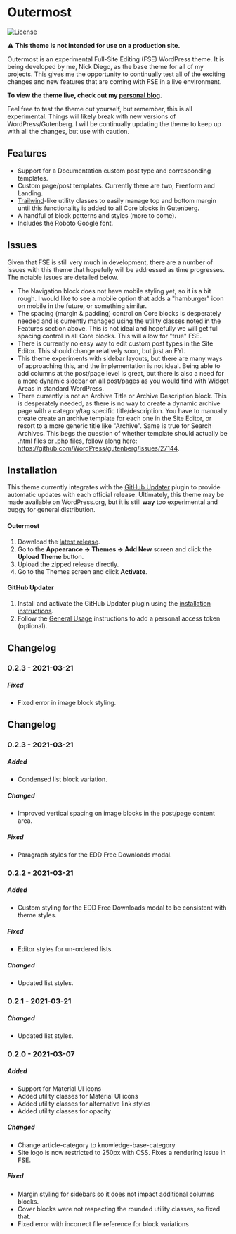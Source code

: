 # Outermost

[![License](https://img.shields.io/badge/license-GPL--2.0%2B-green.svg)](https://github.com/ndiego/outermost/blob/master/LICENSE.txt)

⚠️  **This theme is not intended for use on a production site.**

Outermost is an experimental Full-Site Editing (FSE) WordPress theme. It is being developed by me, Nick Diego, as the base theme for all of my projects. This gives me the opportunity to continually test all of the exciting changes and new features that are coming with FSE in a live environment.

**To view the theme live, check out my [personal blog](https://nickdiego.com/).**

Feel free to test the theme out yourself, but remember, this is all experimental. Things will likely break with new versions of WordPress/Gutenberg. I will be continually updating the theme to keep up with all the changes, but use with caution.

## Features

* Support for a Documentation custom post type and corresponding templates.
* Custom page/post templates. Currently there are two, Freeform and Landing.
* [Trailwind](https://tailwindcss.com/)-like utility classes to easily manage top and bottom margin until this functionality is added to all Core blocks in Gutenberg.
* A handful of block patterns and styles (more to come).
* Includes the Roboto Google font.

## Issues

Given that FSE is still very much in development, there are a number of issues with this theme that hopefully will be addressed as time progresses. The notable issues are detailed below.

* The Navigation block does not have mobile styling yet, so it is a bit rough. I would like to see a mobile option that adds a "hamburger" icon on mobile in the future, or something similar.
* The spacing (margin & padding) control on Core blocks is desperately needed and is currently managed using the utility classes noted in the Features section above. This is not ideal and hopefully we will get full spacing control in all Core blocks. This will allow for "true" FSE.
* There is currently no easy way to edit custom post types in the Site Editor. This should change relatively soon, but just an FYI.
* This theme experiments with sidebar layouts, but there are many ways of approaching this, and the implementation is not ideal. Being able to add columns at the post/page level is great, but there is also a need for a more dynamic sidebar on all post/pages as you would find with Widget Areas in standard WordPress.
* There currently is not an Archive Title or Archive Description block. This is desperately needed, as there is no way to create a dynamic archive page with a category/tag specific title/description. You have to manually create create an archive template for each one in the Site Editor, or resort to a more generic title like "Archive". Same is true for Search Archives. This begs the question of whether template should actually be .html files or .php files, follow along here: https://github.com/WordPress/gutenberg/issues/27144.

## Installation

This theme currently integrates with the [GitHub Updater](https://github.com/afragen/github-updater) plugin to provide automatic updates with each official release. Ultimately, this theme may be made available on WordPress.org, but it is still **way** too experimental and buggy for general distribution.

#### Outermost

1. Download the [latest release](https://github.com/ndiego/outermost/releases/latest).
2. Go to the **Appearance → Themes → Add New** screen and click the **Upload Theme** button.
3. Upload the zipped release directly.
4. Go to the Themes screen and click **Activate**.

#### GitHub Updater
1. Install and activate the GitHub Updater plugin using the [installation instructions](https://github.com/afragen/github-updater/wiki/Installation#upload).
2. Follow the [General Usage](https://github.com/afragen/github-updater/wiki/General-Usage) instructions to add a personal access token (optional).

## Changelog

### 0.2.3 - 2021-03-21

##### Fixed

* Fixed error in image block styling.

## Changelog

### 0.2.3 - 2021-03-21

##### Added

* Condensed list block variation.

##### Changed

* Improved vertical spacing on image blocks in the post/page content area.

##### Fixed

* Paragraph styles for the  EDD Free Downloads modal.

### 0.2.2 - 2021-03-21

##### Added

* Custom styling for the EDD Free Downloads modal to be consistent with theme styles.

##### Fixed

* Editor styles for un-ordered lists.

##### Changed

* Updated list styles.

### 0.2.1 - 2021-03-21

##### Changed

* Updated list styles.

### 0.2.0 - 2021-03-07

##### Added

* Support for Material UI icons
* Added utility classes for Material UI icons
* Added utility classes for alternative link styles
* Added utility classes for opacity

##### Changed

* Change article-category to knowledge-base-category
* Site logo is now restricted to 250px with CSS. Fixes a rendering issue in FSE.

##### Fixed

* Margin styling for sidebars so it does not impact additional columns blocks.
* Cover blocks were not respecting the rounded utility classes, so fixed that.
* Fixed error with incorrect file reference for block variations
